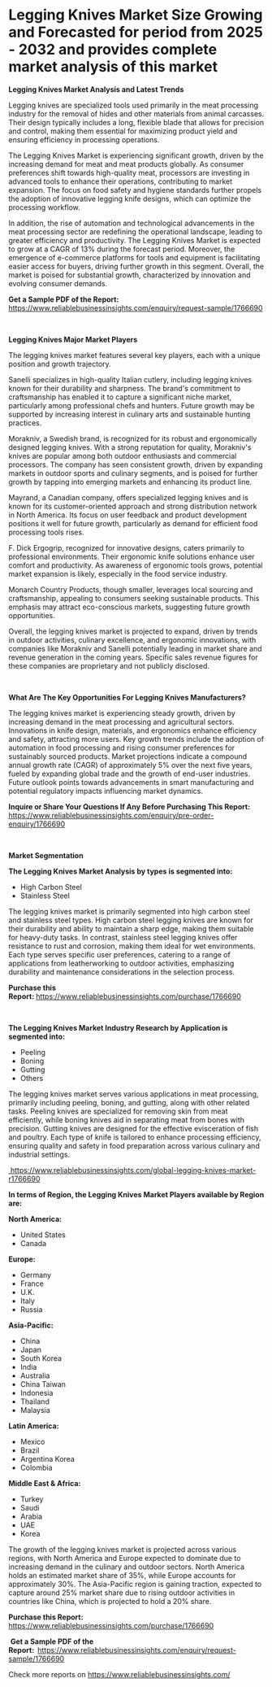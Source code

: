 <p><h1>Legging Knives Market Size Growing and Forecasted for period from 2025 - 2032 and provides complete market analysis of this market</h1></p><p><strong>Legging Knives Market Analysis and Latest Trends</strong></p>
<p><p>Legging knives are specialized tools used primarily in the meat processing industry for the removal of hides and other materials from animal carcasses. Their design typically includes a long, flexible blade that allows for precision and control, making them essential for maximizing product yield and ensuring efficiency in processing operations. </p><p>The Legging Knives Market is experiencing significant growth, driven by the increasing demand for meat and meat products globally. As consumer preferences shift towards high-quality meat, processors are investing in advanced tools to enhance their operations, contributing to market expansion. The focus on food safety and hygiene standards further propels the adoption of innovative legging knife designs, which can optimize the processing workflow.</p><p>In addition, the rise of automation and technological advancements in the meat processing sector are redefining the operational landscape, leading to greater efficiency and productivity. The Legging Knives Market is expected to grow at a CAGR of 13% during the forecast period. Moreover, the emergence of e-commerce platforms for tools and equipment is facilitating easier access for buyers, driving further growth in this segment. Overall, the market is poised for substantial growth, characterized by innovation and evolving consumer demands.</p></p>
<p><strong>Get a Sample PDF of the Report:&nbsp;</strong> <a href="https://www.reliablebusinessinsights.com/enquiry/request-sample/1766690?utm_campaign=1789&utm_medium=2&utm_source=Github&utm_content=ia&utm_term=05042025&utm_id=legging-knives">https://www.reliablebusinessinsights.com/enquiry/request-sample/1766690</a></p>
<p>&nbsp;</p>
<p><strong>Legging Knives Major Market Players</strong></p>
<p><p>The legging knives market features several key players, each with a unique position and growth trajectory. </p><p>Sanelli specializes in high-quality Italian cutlery, including legging knives known for their durability and sharpness. The brand's commitment to craftsmanship has enabled it to capture a significant niche market, particularly among professional chefs and hunters. Future growth may be supported by increasing interest in culinary arts and sustainable hunting practices.</p><p>Morakniv, a Swedish brand, is recognized for its robust and ergonomically designed legging knives. With a strong reputation for quality, Morakniv's knives are popular among both outdoor enthusiasts and commercial processors. The company has seen consistent growth, driven by expanding markets in outdoor sports and culinary segments, and is poised for further growth by tapping into emerging markets and enhancing its product line.</p><p>Mayrand, a Canadian company, offers specialized legging knives and is known for its customer-oriented approach and strong distribution network in North America. Its focus on user feedback and product development positions it well for future growth, particularly as demand for efficient food processing tools rises.</p><p>F. Dick Ergogrip, recognized for innovative designs, caters primarily to professional environments. Their ergonomic knife solutions enhance user comfort and productivity. As awareness of ergonomic tools grows, potential market expansion is likely, especially in the food service industry.</p><p>Monarch Country Products, though smaller, leverages local sourcing and craftsmanship, appealing to consumers seeking sustainable products. This emphasis may attract eco-conscious markets, suggesting future growth opportunities.</p><p>Overall, the legging knives market is projected to expand, driven by trends in outdoor activities, culinary excellence, and ergonomic innovations, with companies like Morakniv and Sanelli potentially leading in market share and revenue generation in the coming years. Specific sales revenue figures for these companies are proprietary and not publicly disclosed.</p></p>
<p>&nbsp;</p>
<p><strong>What Are The Key Opportunities For Legging Knives Manufacturers?</strong></p>
<p><p>The legging knives market is experiencing steady growth, driven by increasing demand in the meat processing and agricultural sectors. Innovations in knife design, materials, and ergonomics enhance efficiency and safety, attracting more users. Key growth trends include the adoption of automation in food processing and rising consumer preferences for sustainably sourced products. Market projections indicate a compound annual growth rate (CAGR) of approximately 5% over the next five years, fueled by expanding global trade and the growth of end-user industries. Future outlook points towards advancements in smart manufacturing and potential regulatory impacts influencing market dynamics.</p></p>
<p><strong>Inquire or Share Your Questions If Any Before Purchasing This Report:</strong> <a href="https://www.reliablebusinessinsights.com/enquiry/pre-order-enquiry/1766690?utm_campaign=1789&utm_medium=2&utm_source=Github&utm_content=ia&utm_term=05042025&utm_id=legging-knives">https://www.reliablebusinessinsights.com/enquiry/pre-order-enquiry/1766690</a></p>
<p>&nbsp;</p>
<p><strong>Market Segmentation</strong></p>
<p><strong>The Legging Knives Market Analysis by types is segmented into:</strong></p>
<p><ul><li>High Carbon Steel</li><li>Stainless Steel</li></ul></p>
<p><p>The legging knives market is primarily segmented into high carbon steel and stainless steel types. High carbon steel legging knives are known for their durability and ability to maintain a sharp edge, making them suitable for heavy-duty tasks. In contrast, stainless steel legging knives offer resistance to rust and corrosion, making them ideal for wet environments. Each type serves specific user preferences, catering to a range of applications from leatherworking to outdoor activities, emphasizing durability and maintenance considerations in the selection process.</p></p>
<p><strong>Purchase this Report:&nbsp;</strong><a href="https://www.reliablebusinessinsights.com/purchase/1766690?utm_campaign=1789&utm_medium=2&utm_source=Github&utm_content=ia&utm_term=05042025&utm_id=legging-knives">https://www.reliablebusinessinsights.com/purchase/1766690</a></p>
<p>&nbsp;</p>
<p><strong>The Legging Knives Market Industry Research by Application is segmented into:</strong></p>
<p><ul><li>Peeling</li><li>Boning</li><li>Gutting</li><li>Others</li></ul></p>
<p><p>The legging knives market serves various applications in meat processing, primarily including peeling, boning, and gutting, along with other related tasks. Peeling knives are specialized for removing skin from meat efficiently, while boning knives aid in separating meat from bones with precision. Gutting knives are designed for the effective evisceration of fish and poultry. Each type of knife is tailored to enhance processing efficiency, ensuring quality and safety in food preparation across various culinary and industrial settings.</p></p>
<p><a href="https://www.reliablebusinessinsights.com/global-legging-knives-market-r1766690?utm_campaign=1789&utm_medium=2&utm_source=Github&utm_content=ia&utm_term=05042025&utm_id=legging-knives">&nbsp;https://www.reliablebusinessinsights.com/global-legging-knives-market-r1766690</a></p>
<p><strong>In terms of Region, the Legging Knives Market Players available by Region are:</strong></p>
<p>
    <p> <strong> North America: </strong>
        <ul>
            <li>United States</li>
            <li>Canada</li>
        </ul>
        </p> 
    <p> <strong> Europe: </strong>
        <ul>
            <li>Germany</li>
            <li>France</li>
            <li>U.K.</li>
            <li>Italy</li>
            <li>Russia</li>
        </ul>
        </p> 
    <p> <strong> Asia-Pacific: </strong>
        <ul>
            <li>China</li>
            <li>Japan</li>
            <li>South Korea</li>
            <li>India</li>
            <li>Australia</li>
            <li>China Taiwan</li>
            <li>Indonesia</li>
            <li>Thailand</li>
            <li>Malaysia</li>
        </ul>
        </p> 
    <p> <strong> Latin America: </strong>
        <ul>
            <li>Mexico</li>
            <li>Brazil</li>
            <li>Argentina Korea</li>
            <li>Colombia</li>
        </ul>
        </p> 
    <p> <strong> Middle East & Africa: </strong>
        <ul>
            <li>Turkey</li>
            <li>Saudi</li>
            <li>Arabia</li>
            <li>UAE</li>
            <li>Korea</li>
        </ul>
    </p>
    </p>
<p><p>The growth of the legging knives market is projected across various regions, with North America and Europe expected to dominate due to increasing demand in the culinary and outdoor sectors. North America holds an estimated market share of 35%, while Europe accounts for approximately 30%. The Asia-Pacific region is gaining traction, expected to capture around 25% market share due to rising outdoor activities in countries like China, which is projected to hold a 20% share.</p></p>
<p><strong>Purchase this Report: </strong><a href="https://www.reliablebusinessinsights.com/purchase/1766690?utm_campaign=1789&utm_medium=2&utm_source=Github&utm_content=ia&utm_term=05042025&utm_id=legging-knives">https://www.reliablebusinessinsights.com/purchase/1766690</a></p>
<p>&nbsp;<strong>Get a Sample PDF of the Report:&nbsp;&nbsp;</strong><a href="https://www.reliablebusinessinsights.com/enquiry/request-sample/1766690?utm_campaign=1789&utm_medium=2&utm_source=Github&utm_content=ia&utm_term=05042025&utm_id=legging-knives">https://www.reliablebusinessinsights.com/enquiry/request-sample/1766690</a></p>
<p><strong></strong></p>
<p>Check more reports on <a href="https://www.reliablebusinessinsights.com/?utm_campaign=1789&utm_medium=2&utm_source=Github&utm_content=ia&utm_term=05042025&utm_id=legging-knives">https://www.reliablebusinessinsights.com/</a></p>